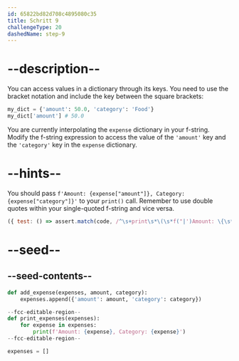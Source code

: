 ```yaml
---
id: 65822bd82d708c4895080c35
title: Schritt 9
challengeType: 20
dashedName: step-9
---
```


# --description--

You can access values in a dictionary through its keys. You need to use the bracket notation and include the key between the square brackets:

```py
my_dict = {'amount': 50.0, 'category': 'Food'}
my_dict['amount'] # 50.0
```

You are currently interpolating the `expense` dictionary in your f-string. Modify the f-string expression to access the value of the `'amount'` key and the `'category'` key in the `expense` dictionary.

# --hints--

You should pass `f'Amount: {expense["amount"]}, Category: {expense["category"]}'` to your `print()` call. Remember to use double quotes within your single-quoted f-string and vice versa.

```js
({ test: () => assert.match(code, /^\s+print\s*\(\s*f("|')Amount: \{\s*expense\s*\[\s*(?=[^\1])("|')amount\2\s*\]\s*\}, Category: \{\s*expense\s*\[\s*(?=[^\1])("|')category\3\s*\]\s*\}\1\s*\)/m) })
```

# --seed--

## --seed-contents--

```py
def add_expense(expenses, amount, category):
    expenses.append({'amount': amount, 'category': category})

--fcc-editable-region--
def print_expenses(expenses):
    for expense in expenses:
        print(f'Amount: {expense}, Category: {expense}')
--fcc-editable-region--

expenses = []
```
